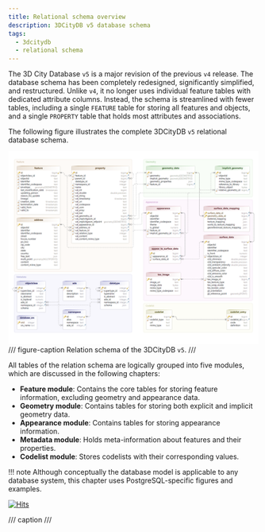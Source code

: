 ```yaml
---
title: Relational schema overview
description: 3DCityDB v5 database schema
tags:
  - 3dcitydb
  - relational schema
---
```


The 3D City Database `v5` is a major revision of the previous `v4` release. The database schema has been
completely redesigned, significantly simplified, and restructured. Unlike `v4`, it no longer uses individual feature
tables with dedicated attribute columns. Instead, the schema is streamlined with fewer tables, including a single
`FEATURE` table for storing all features and objects, and a single `PROPERTY` table that holds most attributes and
associations. 

The following figure illustrates the complete 3DCityDB `v5` relational database schema.

![relational schema](assets/relational-schema.png)
/// figure-caption
Relation schema of the 3DCityDB `v5`.
///

All tables of the relation schema are logically grouped into five modules, which are discussed in the
following chapters:

- **Feature module**: Contains the core tables for storing feature information, excluding geometry and appearance data.
- **Geometry module**: Contains tables for storing both explicit and implicit geometry data.
- **Appearance module**: Contains tables for storing appearance information.
- **Metadata module**: Holds meta-information about features and their properties.
- **Codelist module**: Stores codelists with their corresponding values.

!!! note
    Although conceptually the database model is applicable to any database system, this chapter uses
    PostgreSQL-specific figures and examples.

[![Hits](https://hits.seeyoufarm.com/api/count/incr/badge.svg?url=https%3A%2F%2F3dcitydb.github.io%2F3dcitydb-mkdocs%2F3dcitydb%2Frelational-schema%2F&count_bg=%2379C83D&title_bg=%23555555&icon=&icon_color=%23E7E7E7&title=Visitors&edge_flat=false)](https://hits.seeyoufarm.com/#history)

/// caption
///
